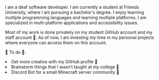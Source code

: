 I am a deaf software developer. I am currently a student at Friends University, where I am pursuing a bachelor's degree. I enjoy learning multiple programming languages and learning multiple platforms. I am specialized in multi-platform applications and accessibility issues. 

Most of my work is done privately on my student GitHub account and my staff account 🤔. As of now, I am investing my time in my personal projects where everyone can access them on this account.

🌱 To do 🔭:
<ui>
 <li>
   Get more creative with my GitHub profile 👾
 </li>
 <li>
   Brainstorm things that I wasn't taught at my college 🧠
 </li>
 <li>
   Discord Bot for a small Minecraft server community 🤖
 </li>
</ul>
